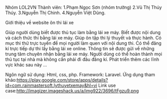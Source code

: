﻿Nhóm LOL2VN Thành viên: 1.Phạm Ngọc Sơn (nhóm trưởng) 2.Vũ Thị Thúy Thúy. 3.Nguyễn Thị Chinh. 4.Nguyễn Việt Dũng.

Giới thiệu về website ôn thi lái xe

Giúp người dùng biết được thủ tục làm bằng lái xe máy.
Biết được nội dung và cách thức thi bằng lái xe máy.
Giúp ôn tập thi lý thuyết và thực hành.
Có mục thi thử trực tuyến để mọi người làm quen với nội dung thi.
Có thể đăng kí trực tiếp dự thi lấy bằng lái xe online. Thông tin sẽ được gửi về những trung tâm chuyên nhận bằng lái xe máy.
Người dùng có thể hoàn thành mọi thủ tục tại nhà mà không cần phải đi đâu đăng kí.
Phát triển thêm các lĩnh vực khác sau này ...


Ngôn ngữ sử dụng: Html, css, php.
Framework: Laravel.
Ứng dụng tham khảo:https://play.google.com/store/apps/details?id=com.rainmastersoft.lythuyetxemay&hl=vi
Link use case:http://imagizer.imageshack.us/a/img922/3696/tFgzu9.png
